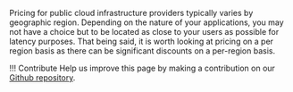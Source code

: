 Pricing for public cloud infrastructure providers typically varies by geographic region. Depending on the nature of your applications, you may not have a choice but to be located as close to your users as possible for latency purposes. That being said, it is worth looking at pricing on a per region basis as there can be significant discounts on a per-region basis. 

!!! Contribute
	Help us improve this page by making a contribution on our [Github repository](https://github.com/vantage-sh/handbook).